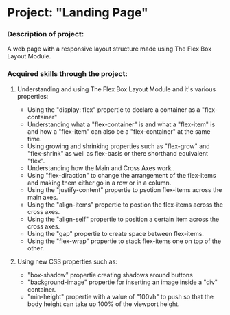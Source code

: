 # Project: "Landing Page"

### Description of project: 
A web page with a responsive layout structure made using The Flex Box Layout Module.

### Acquired skills through the project:

1. Understanding and using The Flex Box Layout Module and it's various properties:
    - Using the "display: flex" propertie to declare a container as a "flex-container"
    - Understanding what a "flex-container" is and what a "flex-item" is and how a "flex-item" can also be a "flex-container" at the same time.
    - Using growing and shrinking properties such as "flex-grow" and "flex-shrink" as well as flex-basis or there shorthand equivalent "flex".
    - Understanding how the Main and Cross Axes work .
    - Using "flex-diraction" to change the arrangement of the flex-items and making them either go in a row or in a column.
    - Using the "justify-content" propertie to psotion flex-items across the main axes.
    - Using the "align-items" propertie to postion the flex-items across the cross axes.
    - Using the "align-self" propertie to position a certain item across the cross axes.
    - Using the "gap" propertie to create space between flex-items.
    - Using the "flex-wrap" propertie to stack flex-items one on top of the other.

2. Using new CSS properties such as:
    - "box-shadow" propertie creating shadows around buttons
    - "background-image" propertie for inserting an image inside a "div" container.
    - "min-height" propertie with a value of "100vh" to push so that the body height can take up 100% of the viewport height.
